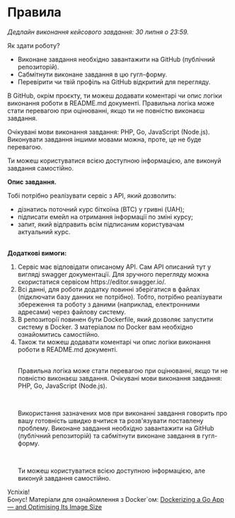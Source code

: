 <h1>Правила</h1>
<i>Дедлайн виконання кейсового завдання: 30 липня о 23:59.</i>
<p>Як здати роботу?
<ul>
<li>Виконане завдання необхідно завантажити на GitHub
(публічний репозиторій).</li>
<li>Сабмітнути виконане завдання в цю гугл-форму.</li>
<li>Перевірити чи твій профіль на GitHub відкритий для перегляду.</li>
</ul>
<p>В GitHub, окрім проєкту, ти можеш додавати коментарі чи опис логіки
виконання роботи в README.md документі. Правильна логіка може
стати перевагою при оцінюванні, якщо ти не повністю виконаєш
завдання.</p>
<p>Очікувані мови виконання завдання: PHP, Go, JavaScript (Node.js).
Виконувати завдання іншими мовами можна, проте, це не буде
перевагою.</p>
<p>Ти можеш користуватися всією доступною інформацією, але виконуй
завдання самостійно.
</p>
<p><b>Опис завдання.</b>
<p>Тобі потрібно реалізувати сервіс з АРІ, який дозволить:</p>
<ul>
<li>дізнатись поточний курс біткоїна (BTC) у гривні (UAH);</li>
<li>підписати емейл на отримання інформації по зміні курсу;</li>
<li>запит, який відправить всім підписаним користувачам</li>
актуальний курс.
</ul>
<br><b>Додаткові вимоги:</b>
<ol>
<li>Сервіс має відповідати описаному АРІ. Сам АРІ описаний тут у
   вигляді swagger документації. Для зручного перегляду можна
   скористатися сервісом https://editor.swagger.io/.</li>
<li>Всі данні, для роботи додатку повинні зберігатися в файлах
   (підключати базу данних не потрібно). Тобто, потрібно реалізувати
   збереження та роботу з даними (наприклад, електронними адресами)
   через файлову систему.</li>
<li>В репозиторії повинен бути Dockerfile, який дозволяє запустити
   систему в Docker. З матеріалом по Docker вам необхідно ознайомитись
   самостійно.</li>
<li>Також ти можеш додавати коментарі чи опис логіки виконання
   роботи в README.md документі.<br><br><p>Правильна логіка може стати
   перевагою при оцінюванні, якщо ти не повністю виконаєш завдання.
   Очікувані мови виконання завдання: PHP, Go, JavaScript (Node.js).</p><br>
   <p>Використання зазначених мов при виконанні завдання говорить про
   вашу готовність швидко вчитися та розв'язувати поставлену проблему.
   Виконане завдання необхідно завантажити на GitHub (публічний
   репозиторій) та сабмітнути виконане завдання в гугл-форму.</p><br>
   <p>Ти можеш користуватися всією доступною інформацією, але виконуй
   завдання самостійно.</p></li>
</ol>
   Успіхів!<br>
   Бонус! Матеріали для ознайомлення з Docker`ом: <a href="https://betterprogramming.pub/dockerizing-a-go-app-45ca034263ca"> Dockerizing a Go App
   — and Optimising Its Image Size</a>
